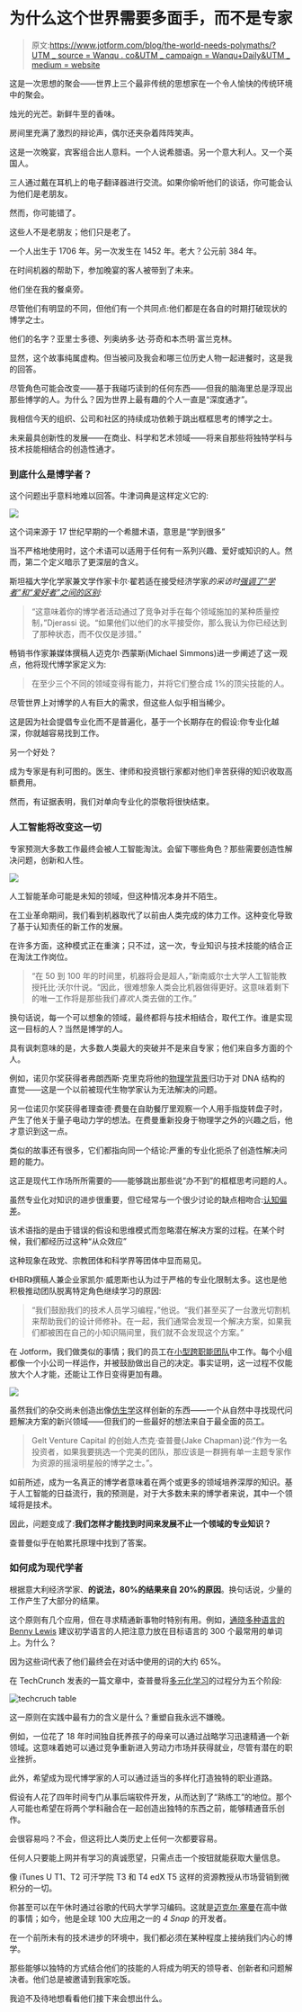 # 为什么这个世界需要多面手，而不是专家

> 原文:[https://www.jotform.com/blog/the-world-needs-polymaths/?UTM _ source = Wanqu . co&UTM _ campaign = Wanqu+Daily&UTM _ medium = website](https://www.jotform.com/blog/the-world-needs-polymaths/?utm_source=wanqu.co&utm_campaign=Wanqu+Daily&utm_medium=website)

这是一次思想的聚会——世界上三个最非传统的思想家在一个令人愉快的传统环境中的聚会。

烛光的光芒。新鲜牛至的香味。

房间里充满了激烈的辩论声，偶尔还夹杂着阵阵笑声。

这是一次晚宴，宾客组合出人意料。一个人说希腊语。另一个意大利人。又一个英国人。

三人通过戴在耳机上的电子翻译器进行交流。如果你偷听他们的谈话，你可能会认为他们是老朋友。

然而，你可能错了。

这些人不是老朋友；他们只是老了。

一个人出生于 1706 年。另一次发生在 1452 年。老大？公元前 384 年。

在时间机器的帮助下，参加晚宴的客人被带到了未来。

他们坐在我的餐桌旁。

尽管他们有明显的不同，但他们有一个共同点:他们都是在各自的时期打破现状的博学之士。

他们的名字？亚里士多德、列奥纳多·达·芬奇和本杰明·富兰克林。

显然，这个故事纯属虚构。但当被问及我会和哪三位历史人物一起进餐时，这是我的回答。

尽管角色可能会改变——基于我碰巧读到的任何东西——但我的脑海里总是浮现出那些博学的人。为什么？因为世界上最有趣的个人一直是“深度通才”。

我相信今天的组织、公司和社区的持续成功依赖于跳出框框思考的博学之士。

未来最具创新性的发展——在商业、科学和艺术领域——将来自那些将独特学科与技术技能相结合的创造性通才。

### 到底什么是博学者？

这个问题出乎意料地难以回答。牛津词典是这样定义它的:

![](../Images/4c5b3c8ce21ce90adcf6bdf93a533fb9.png)

这个词来源于 17 世纪早期的一个希腊术语，意思是“学到很多”

当不严格地使用时，这个术语可以适用于任何有一系列兴趣、爱好或知识的人。然而，第二个定义暗示了更深层的含义。

斯坦福大学化学家兼文学作家卡尔·翟若适在接受经济学家*的采访时[强调了“学者”和“爱好者”之间的区别](https://www.1843magazine.com/content/edward-carr/last-days-polymath):*

> “这意味着你的博学者活动通过了竞争对手在每个领域施加的某种质量控制，”Djerassi 说。“如果他们以他们的水平接受你，那么我认为你已经达到了那种状态，而不仅仅是涉猎。”

畅销书作家兼媒体撰稿人迈克尔·西蒙斯(Michael Simmons)进一步阐述了这一观点，他将现代博学家定义为:

> 在至少三个不同的领域变得有能力，并将它们整合成 1%的顶尖技能的人。

尽管世界上对博学的人有巨大的需求，但这些人似乎相当稀少。

这是因为社会提倡专业化而不是普遍化，基于一个长期存在的假设:你专业化越深，你就越容易找到工作。

另一个好处？

成为专家是有利可图的。医生、律师和投资银行家都对他们辛苦获得的知识收取高额费用。

然而，有证据表明，我们对单向专业化的崇敬将很快结束。

### **人工智能将改变这一切**

专家预测大多数工作最终会被人工智能淘汰。会留下哪些角色？那些需要创造性解决问题，创新和人性。

![](../Images/1fff92bed228fb22c6cfad53093f3347.png)

人工智能革命可能是未知的领域，但这种情况本身并不陌生。

在工业革命期间，我们看到机器取代了以前由人类完成的体力工作。这种变化导致了基于认知责任的新工作的发展。

在许多方面，这种模式正在重演；只不过，这一次，专业知识与技术技能的结合正在淘汰工作岗位。

> “在 50 到 100 年的时间里，机器将会是超人，”新南威尔士大学人工智能教授托比·沃尔什说。“因此，很难想象人类会比机器做得更好。这意味着剩下的唯一工作将是那些我们*喜欢*人类去做的工作。”

换句话说，每一个可以想象的领域，最终都将与技术相结合，取代工作。谁是实现这一目标的人？当然是博学的人。

具有讽刺意味的是，大多数人类最大的突破并不是来自专家；他们来自多方面的个人。

例如，诺贝尔奖获得者弗朗西斯·克里克将他的[物理学背景](https://profiles.nlm.nih.gov/ps/retrieve/Narrative/SC/p-nid/141)归功于对 DNA 结构的直觉——这是一个以前被现代生物学家认为无法解决的问题。

另一位诺贝尔奖获得者理查德·费曼在自助餐厅里观察一个人用手指旋转盘子时，产生了他关于量子电动力学的想法。在费曼重新投身于物理学之外的兴趣之后，他才意识到这一点。

类似的故事还有很多，它们都指向同一个结论:严重的专业化扼杀了创造性解决问题的能力。

这正是现代工作场所所需要的——能够跳出那些说“办不到”的框框思考问题的人。

虽然专业化对知识的进步很重要，但它经常与一个很少讨论的缺点相吻合:[认知偏差](https://study.com/academy/lesson/cognitive-bias-definition-examples-quiz.html)。

该术语指的是由于错误的假设和思维模式而忽略潜在解决方案的过程。在某个时候，我们都经历过这种“从众效应”

这种现象在政党、宗教团体和科学界等团体中显而易见。

《HBR》撰稿人兼企业家凯尔·威恩斯也认为过于严格的专业化限制太多。这也是他积极推动团队脱离特定角色继续学习的原因:

> “我们鼓励我们的技术人员学习编程，”他说。“我们甚至买了一台激光切割机来帮助我们的设计师修补。在一起，我们通常会发现一个解决方案，如果我们都被困在自己的小知识隔间里，我们就不会发现这个方案。”

在 Jotform，我们做类似的事情；我们的员工在[小型跨职能团队](https://www.jotform.com/blog/build-a-team-you-love/)中工作。每个小组都像一个小公司一样运作，并被鼓励做出自己的决定。事实证明，这一过程不仅能放大个人才能，还能让工作日变得更加有趣。

![](../Images/e4d86e9d3350de09ebeb2dce1f6f1b92.png)

虽然我们的杂交尚未创造出像[仿生学](https://biomimicry.org/what-is-biomimicry/)这样创新的东西——一个从自然中寻找现代问题解决方案的新兴领域——但我们的一些最好的想法来自于最全面的员工。

> Gelt Venture Capital 的创始人杰克·查普曼(Jake Chapman)说:“作为一名投资者，如果我要挑选一个完美的团队，那应该是一群拥有单一主题专家作为资源的摇滚明星般的博学之士。”。

如前所述，成为一名真正的博学者意味着在两个或更多的领域培养深厚的知识。基于人工智能的日益流行，我的预测是，对于大多数未来的博学者来说，其中一个领域将是技术。

因此，问题变成了:**我们怎样才能找到时间来发展不止一个领域的专业知识？**

查普曼似乎在帕累托原理中找到了答案。

### **如何成为现代学者**

根据意大利经济学家、**的说法，80%的结果来自 20%的原因**。换句话说，少量的工作产生了大部分的结果。

这个原则有几个应用，但在寻求精通新事物时特别有用。例如，[通晓多种语言的 Benny Lewis](https://www.fluentin3months.com/most-common-300-words/) 建议初学语言的人把注意力放在目标语言的 300 个最常用的单词上。为什么？

因为这些词代表了他们最终会在对话中使用的词的大约 65%。

在 TechCrunch 发表的一篇文章中，查普曼将[多元化学习](https://techcrunch.com/2015/10/17/specialization-polymaths-and-the-pareto-principle-in-a-convergence-economy/)的过程分为五个阶段:

![techcruch table](../Images/8bb281e4a9292ae814def84633214e8e.png)

这一原则在实践中最有力的含义是什么？重塑自我永远不嫌晚。

例如，一位花了 18 年时间独自抚养孩子的母亲可以通过战略学习迅速精通一个新领域。这意味着她可以通过竞争重新进入劳动力市场并获得就业，尽管有潜在的职业挫折。

此外，希望成为现代博学家的人可以通过适当的多样化打造独特的职业道路。

假设有人花了四年时间专门从事后端软件开发，从而达到了“熟练工”的地位。那个人可能也希望在将两个学科融合在一起创造出独特的东西之前，能够精通音乐创作。

会很容易吗？不会，但这将比人类历史上任何一次都要容易。

任何人只要能上网并有学习的真诚愿望，只需点击一个按钮就能获取大量信息。

像 iTunes U T1、T2 可汗学院 T3 和 T4 edX T5 这样的资源教授从市场营销到微积分的一切。

你甚至可以在午休时通过谷歌的代码大学学习编码。这就是[迈克尔·塞曼](https://en.wikipedia.org/wiki/Michael_Sayman)在高中做的事情；如今，他是全球 100 大应用之一的 *4 Snap* 的开发者。

在一个前所未有的技术进步的环境中，我们都必须在某种程度上接纳我们内心的博学。

那些能够以独特的方式结合他们的技能的人将成为明天的领导者、创新者和问题解决者。他们总是被邀请到我家吃饭。

我迫不及待地想看看他们接下来会想出什么。